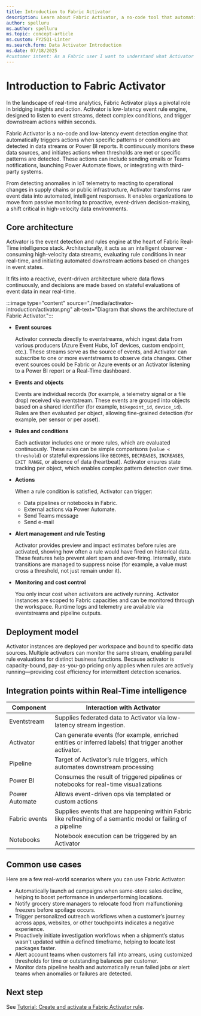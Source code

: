 ```yaml
---
title: Introduction to Fabric Activator
description: Learn about Fabric Activator, a no-code tool that automatically takes actions when patterns or conditions are detected in changing data across Microsoft Fabric.
author: spelluru
ms.author: spelluru
ms.topic: concept-article
ms.custom: FY25Q1-Linter
ms.search.form: Data Activator Introduction
ms.date: 07/18/2025
#customer intent: As a Fabric user I want to understand what Activator is and learn some of the basic concepts.
---
```


# Introduction to Fabric Activator
In the landscape of real-time analytics, Fabric Activator plays a pivotal role in bridging insights and action. Activator is low-latency event rule engine, designed to listen to event streams, detect complex conditions, and trigger downstream actions within seconds.

Fabric Activator is a no-code and low-latency event detection engine that automatically triggers actions when specific patterns or conditions are detected in data streams or Power BI reports. It continuously monitors these data sources, and initiates actions when thresholds are met or specific patterns are detected. These actions can include sending emails or Teams notifications, launching Power Automate flows, or integrating with third-party systems. 

From detecting anomalies in IoT telemetry to reacting to operational changes in supply chains or public infrastructure, Activator transforms raw event data into automated, intelligent responses. It enables organizations to move from passive monitoring to proactive, event-driven decision-making, a shift critical in high-velocity data environments.

## Core architecture 
Activator is the event detection and rules engine at the heart of Fabric Real-Time intelligence stack. Architecturally, it acts as an intelligent observer - consuming high-velocity data streams, evaluating rule conditions in near real-time, and initiating automated downstream actions based on changes in event states.

It fits into a reactive, event-driven architecture where data flows continuously, and decisions are made based on stateful evaluations of event data in near real-time.

:::image type="content" source="./media/activator-introduction/activator.png" alt-text="Diagram that shows the architecture of Fabric Activator.":::

- **Event sources**

    Activator connects directly to eventstreams, which ingest data from various producers (Azure Event Hubs, IoT devices, custom endpoint, etc.). These streams serve as the source of events, and Activator can subscribe to one or more eventstreams to observe data changes. Other event sources could be Fabric or Azure events or an Activator listening to a Power BI report or a Real-Time dashboard.

- **Events and objects**

    Events are individual records (for example, a telemetry signal or a file drop) received via eventstream. These events are grouped into objects based on a shared identifier (for example, `bikepoint_id`, `device_id`). Rules are then evaluated per object, allowing fine-grained detection (for example, per sensor or per asset).

- **Rules and conditions** 

    Each activator includes one or more rules, which are evaluated continuously. These rules can be simple comparisons (`value < threshold`) or stateful expressions like `BECOMES`, `DECREASES`, `INCREASES`, `EXIT RANGE`, or absence of data (heartbeat). Activator ensures state tracking per object, which enables complex pattern detection over time.

- **Actions** 

    When a rule condition is satisfied, Activator can trigger:
    - Data pipelines or notebooks in Fabric.
    - External actions via Power Automate.
    - Send Teams message
    - Send e-mail
    
- **Alert management and rule Testing** 

    Activator provides preview and impact estimates before rules are activated, showing how often a rule would have fired on historical data. These features help prevent alert spam and over-firing. Internally, state transitions are managed to suppress noise (for example, a value must cross a threshold, not just remain under it).

- **Monitoring and cost control** 

    You only incur cost when activators are actively running. Activator instances are scoped to Fabric capacities and can be monitored through the workspace. Runtime logs and telemetry are available via eventstreams and pipeline outputs.

## Deployment model
Activator instances are deployed per workspace and bound to specific data sources. Multiple activators can monitor the same stream, enabling parallel rule evaluations for distinct business functions. Because activator is capacity-bound, pay-as-you-go pricing only applies when rules are actively running—providing cost efficiency for intermittent detection scenarios.

## Integration points within Real-Time intelligence

| Component | Interaction with Activator |
| --------- | -------------------- |
| Eventstream    | Supplies federated data to Activator via low-latency stream ingestion. |
| Activator      | Can generate events (for example, enriched entities or inferred labels) that trigger another activator. |
| Pipeline       | Target of Activator’s rule triggers, which automates downstream processing |
| Power BI       | Consumes the result of triggered pipelines or notebooks for real-time visualizations |
| Power Automate | Allows event-driven ops via templated or custom actions |
| Fabric events  | Supplies events that are happening within Fabric like refreshing of a semantic model or failing of a pipeline​ |
| Notebooks      | Notebook execution can be triggered by an Activator |

## Common use cases
Here are a few real-world scenarios where you can use Fabric Activator:

- Automatically launch ad campaigns when same-store sales decline, helping to boost performance in underperforming locations.
- Notify grocery store managers to relocate food from malfunctioning freezers before spoilage occurs.
- Trigger personalized outreach workflows when a customer’s journey across apps, websites, or other touchpoints indicates a negative experience.
- Proactively initiate investigation workflows when a shipment’s status wasn't updated within a defined timeframe, helping to locate lost packages faster.
- Alert account teams when customers fall into arrears, using customized thresholds for time or outstanding balances per customer.
- Monitor data pipeline health and automatically rerun failed jobs or alert teams when anomalies or failures are detected.

## Next step
See [Tutorial: Create and activate a Fabric Activator rule](activator-tutorial.md).
